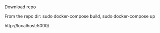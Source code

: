 # 
Download repo

From the repo dir:
sudo docker-compose build,
sudo docker-compose up

http://localhost:5000/
